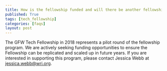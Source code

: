 ```yaml
---
title: How is the fellowship funded and will there be another fellowship cycle next year?
published: True
tags: [tech_fellowship]
categories: [faqs]
layout: post
---
```

<div class="content">
	<p>The GFW Tech Fellowship in 2018 represents a pilot round of the fellowship program. We are actively seeking funding opportunities to ensure the Fellowship can be replicated and scaled up in future years. If you are interested in supporting this program, please contact Jessica Webb at <a href='mailto:jessica.webb@wri.org'>jessica.webb@wri.org</a>.</p>
</div>
